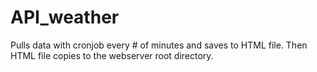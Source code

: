 # API_weather

Pulls data with cronjob every # of minutes and saves to HTML file. Then HTML file copies to the webserver root directory.
